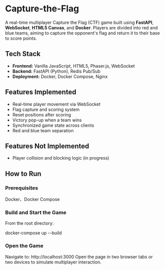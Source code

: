 # Capture-the-Flag

A real-time multiplayer Capture the Flag (CTF) game built using **FastAPI**, **WebSocket**, **HTML5 Canvas**, and **Docker**. Players are divided into red and blue teams, aiming to capture the opponent's flag and return it to their base to score points.

## Tech Stack

- **Frontend:** Vanilla JavaScript, HTML5, Phaser.js, WebSocket
- **Backend:** FastAPI (Python), Redis Pub/Sub
- **Deployment:** Docker, Docker Compose, Nginx

## Features Implemented

- Real-time player movement via WebSocket
- Flag capture and scoring system
- Reset positions after scoring
- Victory pop-up when a team wins
- Synchronized game state across clients
- Red and blue team separation

## Features Not Implemented

- Player collision and blocking logic (in progress)

## How to Run

### Prerequisites

Docker、Docker Compose

### Build and Start the Game
From the root directory:

docker-compose up --build

### Open the Game

Navigate to: http://localhost:3000
Open the page in two browser tabs or two devices to simulate multiplayer interaction.
